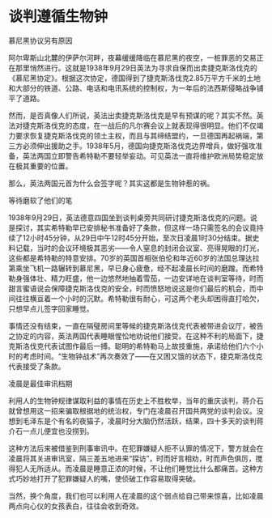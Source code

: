# 谈判遵循生物钟

慕尼黑协议另有原因

阿尔卑斯山北麓的伊萨尔河畔，夜幕缓缓降临在慕尼黑的夜空，一桩罪恶的交易正在那里悄然进行。这就是1938年9月29日英法为寻求自保而出卖捷克斯洛伐克的《慕尼黑协定》。根据这次协定，德国得到了捷克斯洛伐克2.85万平方千米的土地和大部分的铁道、公路、电话和电讯系统的控制权，为一年后的法西斯侵略战争铺平了道路。

然而，是否真像人们所说，英法出卖捷克斯洛伐克是早有预谋的呢？其实不然。英法对捷克斯洛伐克的态度，在一战后的凡尔赛会议上就表现得很明显。他们不仅竭力要求恢复捷克斯洛伐克的领土主权，而且与其缔结盟约，一旦德国再起祸端，第三方必须伸出援助之手。1938年5月，德国向捷克斯洛伐克边界增兵，做好强攻准备，英法两国立即警告希特勒不要轻举妄动。可见英法一直将维护欧洲局势稳定放在极其重要的位置。

那么，英法两国元首为什么会签字呢？其实这都是生物钟惹的祸。

等待磨软了他们的笔

1938年9月29日，英法德意四国坐到谈判桌旁共同研讨捷克斯洛伐克的问题。说是探讨，其实希特勒早已安排秘书准备好了条款，但这样一场只需签名的会议竟持续了12小时45分钟，从29日中午12时45分开始，至次日凌晨1时30分结束。据史料记载，当时的会议环境极其恶劣——令人窒息的封闭会议室、亮得晃眼的灯光，这些都是希特勒的特意安排。70岁的英国首相张伯伦和年近60岁的法国总理达拉第乘坐飞机一路辗转到慕尼黑，早已身心疲惫，经不起凌晨长时间的磨蹭。而希特勒身强体壮、精力旺盛，他一边悠然地抽着雪茄，一边安详地在谈判室等待，时而甜言蜜语说会保障捷克斯洛伐克的安全，时而愤怒地说这是你们最后的机会，而中间往往横亘着一个小时的沉默。希特勒很有耐心，可这两个老头却困得直打哈欠，只想早点儿签字回家睡觉。

事情还没有结束，一直在隔璧房间里等候的捷克斯洛伐克代表被带进会议厅，被告之协定的内容，英法两国代表睡眼惺忪地劝说他们接受。在这种不利的局面下，捷克斯洛伐克代表试图作最后一搏。聪明的希特勒马上故技重施，承诺给他们六个小时的考虑时间。“生物钟战术”再次奏效了——在又困又饿的状态下，捷克斯洛伐克代表接受了条款。

凌晨是最佳审讯档期

利用人的生物钟规律谋取利益的事情在历史上不胜枚举，当年的重庆谈判，蒋介石就曾想用这一招来骗取根据地的统治权，专门在凌晨召开国共两党的谈判会议。没想到毛泽东是个有名的夜猫子，凌晨时分大脑仍然活跃，结果，四十多天的谈判蒋介石一点儿便宜也没捞到。

这种方法后来被借鉴到刑事审讯中。在犯罪嫌疑人拒不认罪的情况下，警方就会在凌晨将其关进审讯室，隔三差五地进来“探访”，时而好言相劝，时而声色俱厉，搅得犯人无所适从。而凌晨是睡意正浓的时候，不让他们睡觉比什么都痛苦。这种方式巧妙地打开了犯罪嫌疑人的嘴，使侦破工作容易取得突破。

当然，换个角度，我们也可以利用人在凌晨的这个弱点给自己带来惊喜，比如凌晨两点向心仪的女孩表白，往往会收到奇效。